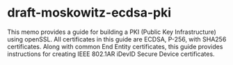 # draft-moskowitz-ecdsa-pki
This memo provides a guide for building a PKI (Public Key 
Infrastructure) using openSSL.  All certificates in this guide 
are ECDSA, P-256, with SHA256 certificates.  Along with common 
End Entity certificates, this guide provides instructions for 
creating IEEE 802.1AR iDevID Secure Device certificates.

